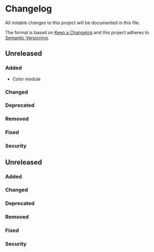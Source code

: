 # Changelog
All notable changes to this project will be documented in this file.

The format is based on [Keep a Changelog](https://keepachangelog.com/en/1.0.0/)
and this project adheres to [Semantic Versioning](https://semver.org/spec/v2.0.0.html).

## Unreleased

### Added
* Color module

### Changed

### Deprecated

### Removed

### Fixed

### Security




## Unreleased

### Added

### Changed

### Deprecated

### Removed

### Fixed

### Security
